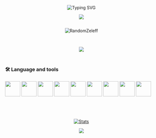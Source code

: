 
<div align="center">
    <img
        src="https://readme-typing-svg.herokuapp.com?font=GlossAndBloom&size=30&duration=4997&color=993300&background=FF673200&center=true&vCenter=true&lines=Hey+there!;It's+me,+Zeleff!;Welcome;To+my+GitHub+world!🚀"
            alt="Typing SVG"
        /
        >
    </a>
</p>

<img src="https://t4.ftcdn.net/jpg/04/04/73/39/360_F_404733910_2mIXr6RbC5G3WZJFjopVsBaR3EOM6Bqy.jpg" />

</div>


<h2 align="center"></h2>

<p align="center"> <img src="https://komarev.com/ghpvc/?username=RandomZeleff&label=Profile%20views&color=0e75b6&style=flat" alt="RandomZeleff" /> </p>

<br>

   </p>
   
<div align="center">
 <img src="https://lanyard.cnrad.dev/api/332488118588538880" />
</div>
 
 <BR>
<h2 align="center"></h2>




###

<h3 align="left">🛠 Language and tools</h3>

###

<div>
	 <img src="https://cdn.jsdelivr.net/gh/devicons/devicon/icons/javascript/javascript-plain.svg" width="50px" />
	 <img src="https://cdn.jsdelivr.net/gh/devicons/devicon/icons/html5/html5-original.svg" width="50px" />
   <img src="https://cdn.jsdelivr.net/gh/devicons/devicon/icons/css3/css3-original.svg" width="50px" />
	 <img src="https://cdn.jsdelivr.net/gh/devicons/devicon/icons/csharp/csharp-original.svg" width="50px" />
   <img src="https://cdn.jsdelivr.net/gh/devicons/devicon/icons/graphql/graphql-plain.svg" width="50px" />
   <img src="https://cdn.jsdelivr.net/gh/devicons/devicon/icons/git/git-original.svg" width="50px" />
   <img src="https://cdn.jsdelivr.net/gh/devicons/devicon/icons/github/github-original.svg" width="50px" />
   <img src="https://cdn.jsdelivr.net/gh/devicons/devicon/icons/express/express-original.svg" width="50px" />
	 <img src="https://cdn.jsdelivr.net/gh/devicons/devicon/icons/nodejs/nodejs-original.svg" width="50px" />
 </div>

###



<br>


<!-- 
<h2 align="center"></h2> -->


<br>


 <p align="center">
    <a href="https://github.com/RandomZeleff">
        <img src="https://github-readme-activity-graph.vercel.app/graph?username=RandomZeleff&theme=redical" alt="Stats">
    </a>
</p>


<p align="center"><a href="https://github.com/RandomZeleff"><img src="https://github-readme-stats.vercel.app/api/top-langs/?username=RandomZeleff&theme=radical&layout=compact"></a></p> 

